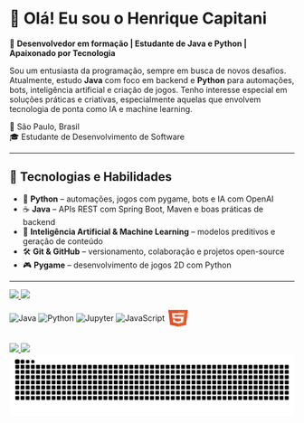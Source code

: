 # 👋 Olá! Eu sou o Henrique Capitani

🎯 **Desenvolvedor em formação | Estudante de Java e Python | Apaixonado por Tecnologia**

Sou um entusiasta da programação, sempre em busca de novos desafios. Atualmente, estudo **Java** com foco em backend e **Python** para automações, bots, inteligência artificial e criação de jogos. Tenho interesse especial em soluções práticas e criativas, especialmente aquelas que envolvem tecnologia de ponta como IA e machine learning.

📍 São Paulo, Brasil  
🎓 Estudante de Desenvolvimento de Software  

---

## 🚀 Tecnologias e Habilidades

- 🐍 **Python** – automações, jogos com pygame, bots e IA com OpenAI
- ☕ **Java** – APIs REST com Spring Boot, Maven e boas práticas de backend
- 🧠 **Inteligência Artificial & Machine Learning** – modelos preditivos e geração de conteúdo
- 🛠️ **Git & GitHub** – versionamento, colaboração e projetos open-source
- 🎮 **Pygame** – desenvolvimento de jogos 2D com Python

---

<div>
  <a href="https://github.com/Henrique-Capitani">
    <img height="150em" src="https://github-readme-stats.vercel.app/api?username=Henrique-Capitani&show_icons=true&theme=highcontrast&include_all_commits=true&count_private=true"/>
    <img height="150em" src="https://github-readme-stats.vercel.app/api/top-langs/?username=Henrique-Capitani&layout=compact&langs_count=7&theme=highcontrast"/>
  </a>
</div>

<div style="display: inline_block"><br>
  <img align="center" alt="Java" height="30" width="40" src="https://cdn.jsdelivr.net/gh/devicons/devicon/icons/java/java-original-wordmark.svg" />
  <img align="center" alt="Python" height="30" width="40" src="https://cdn.jsdelivr.net/gh/devicons/devicon/icons/python/python-original.svg" />
  <img align="center" alt="Jupyter" height="30" width="40" src="https://cdn.jsdelivr.net/gh/devicons/devicon/icons/jupyter/jupyter-original.svg" />
  <img align="center" alt="JavaScript" height="30" width="40" src="https://cdn.jsdelivr.net/gh/devicons/devicon/icons/javascript/javascript-original.svg" />
  <img align="center" alt="Rafa-HTML" height="30" width="40" src="https://raw.githubusercontent.com/devicons/devicon/master/icons/html5/html5-original.svg">
</div>

##


<div> 
  <a href="mailto:henriquecapitani.mk@gmail.com">
    <img src="https://img.shields.io/badge/-Gmail-%23333?style=for-the-badge&logo=gmail&logoColor=white" target="_blank">
  </a>
  <a href="https://www.linkedin.com/in/henrique-capitani-803b7a16a/" target="_blank">
    <img src="https://img.shields.io/badge/-LinkedIn-%230077B5?style=for-the-badge&logo=linkedin&logoColor=white" target="_blank">
  </a> 
</div>

<picture align="center">
  <source media="(prefers-color-scheme: dark)" srcset="https://raw.githubusercontent.com/Henrique-Capitani/Henrique-Capitani/output/github-contribution-grid-snake-dark.svg">
  <source media="(prefers-color-scheme: light)" srcset="https://raw.githubusercontent.com/Henrique-Capitani/Henrique-Capitani/output/github-contribution-grid-snake-dark.svg">
  <img align="center" alt="github contribution grid snake animation" src="https://raw.githubusercontent.com/Henrique-Capitani/Henrique-Capitani/output/github-contribution-grid-snake.svg">
</picture>



